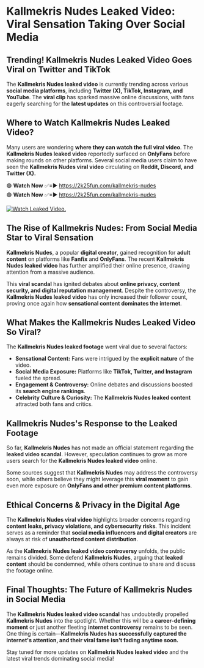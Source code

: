 # Kallmekris Nudes Leaked Video: Viral Sensation Taking Over Social Media

## **Trending! Kallmekris Nudes Leaked Video Goes Viral on Twitter and TikTok**
The **Kallmekris Nudes leaked video** is currently trending across various **social media platforms**, including **Twitter (X), TikTok, Instagram, and YouTube**. The **viral clip** has sparked massive online discussions, with fans eagerly searching for the **latest updates** on this controversial footage.

## **Where to Watch Kallmekris Nudes Leaked Video?**
Many users are wondering **where they can watch the full viral video**. The **Kallmekris Nudes leaked video** reportedly surfaced on **OnlyFans** before making rounds on other platforms. Several social media users claim to have seen the **Kallmekris Nudes viral video** circulating on **Reddit, Discord, and Twitter (X).**

🟢 **Watch Now** ✅=► https://2k25fun.com/kallmekris-nudes  
🟢 **Watch Now** ✅=► https://2k25fun.com/kallmekris-nudes  

[![Watch Leaked Video.](https://miro.medium.com/v2/resize:fit:828/format:webp/1*cilzJN44JGOrTw9NJCrNHA.gif "Watch Leaked Video")](https://2k25fun.com/kallmekris-nudes)

## **The Rise of Kallmekris Nudes: From Social Media Star to Viral Sensation**
**Kallmekris Nudes**, a popular **digital creator**, gained recognition for **adult content** on platforms like **Fanfix** and **OnlyFans**. The recent **Kallmekris Nudes leaked video** has further amplified their online presence, drawing attention from a massive audience.

This **viral scandal** has ignited debates about **online privacy, content security, and digital reputation management**. Despite the controversy, the **Kallmekris Nudes leaked video** has only increased their follower count, proving once again how **sensational content dominates the internet**.

## **What Makes the Kallmekris Nudes Leaked Video So Viral?**
The **Kallmekris Nudes leaked footage** went viral due to several factors:
- **Sensational Content:** Fans were intrigued by the **explicit nature** of the video.
- **Social Media Exposure:** Platforms like **TikTok, Twitter, and Instagram** fueled the spread.
- **Engagement & Controversy:** Online debates and discussions boosted its **search engine rankings**.
- **Celebrity Culture & Curiosity:** The **Kallmekris Nudes leaked content** attracted both fans and critics.

## **Kallmekris Nudes's Response to the Leaked Footage**
So far, **Kallmekris Nudes** has not made an official statement regarding the **leaked video scandal**. However, speculation continues to grow as more users search for the **Kallmekris Nudes leaked video** online.

Some sources suggest that **Kallmekris Nudes** may address the controversy soon, while others believe they might leverage this **viral moment** to gain even more exposure on **OnlyFans and other premium content platforms**.

## **Ethical Concerns & Privacy in the Digital Age**
The **Kallmekris Nudes viral video** highlights broader concerns regarding **content leaks, privacy violations, and cybersecurity risks**. This incident serves as a reminder that **social media influencers and digital creators** are always at risk of **unauthorized content distribution**.

As the **Kallmekris Nudes leaked video controversy** unfolds, the public remains divided. Some defend **Kallmekris Nudes**, arguing that **leaked content** should be condemned, while others continue to share and discuss the footage online.

## **Final Thoughts: The Future of Kallmekris Nudes in Social Media**
The **Kallmekris Nudes leaked video scandal** has undoubtedly propelled **Kallmekris Nudes** into the spotlight. Whether this will be a **career-defining moment** or just another fleeting **internet controversy** remains to be seen. One thing is certain—**Kallmekris Nudes has successfully captured the internet's attention, and their viral fame isn't fading anytime soon.**

Stay tuned for more updates on **Kallmekris Nudes leaked video** and the latest viral trends dominating social media!